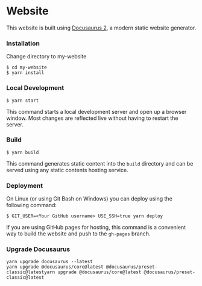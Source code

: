 # Website

This website is built using [Docusaurus 2](https://v2.docusaurus.io/), a modern static website generator.

### Installation

Change directory to my-website

```
$ cd my-website
$ yarn install
```

### Local Development

```
$ yarn start
```

This command starts a local development server and open up a browser window. Most changes are reflected live without having to restart the server.

### Build

```
$ yarn build
```

This command generates static content into the `build` directory and can be served using any static contents hosting service.

### Deployment

On Linux (or using Git Bash on Windows) you can deploy using the following command:
```
$ GIT_USER=<Your GitHub username> USE_SSH=true yarn deploy
```

If you are using GitHub pages for hosting, this command is a convenient way to build the website and push to the `gh-pages` branch.

### Upgrade Docusaurus

```
yarn upgrade docusaurus --latest
yarn upgrade @docusaurus/core@latest @docusaurus/preset-classic@latestyarn upgrade @docusaurus/core@latest @docusaurus/preset-classic@latest
```